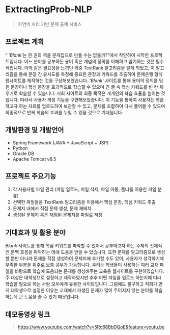 # ExtractingProb-NLP
> 자연어 처리 기반 문제 출제 서비스


## 프로젝트 계획
 “ ‘_Blank_’는 한 권의 책을 문제집으로 만들 수는 없을까?”에서 착안하여 시작한 프로젝트입니다. 어느 분야를 공부하든 용어 혹은 개념의 정의를 이해하고 암기하는 것은 필수적입니다. 이와 같은 필요성을 느끼던 와중 TextRank 알고리즘을 알게 되었고, 이 알고리즘을 통해 문장 간 유사도를 측정해 중요한 문장과 키워드를 추출하여 문제은행 형식 웹사이트를 제작하는 것을 구상해보았습니다. ‘_Blank_’ 사이트를 통해 용어의 정의를 담은 문장이나 핵심 문장을 효과적으로 학습할 수 있으며 긴 글 속 핵심 키워드를 빈 칸 채우기로 학습할 수 있습니다. 저희 사이트의 최종 목적은 개개인의 학습 효율을 높이는 것입니다. 따라서 사용자 계정 기능을 구현해보았습니다. 이 기능을 통하여 사용자는 학습하고자 하는 자료를 업로드하여 보관할 수 있고, 문제를 조합하여 다시 풀어볼 수 있으며 최종적으로 반복 학습의 효과를 누릴 수 있을 것으로 기대됩니다.

## 개발환경 및 개발언어
-	Spring Framework (JAVA + JavaScript + JSP)
-	Python
-	Oracle DB
-	Apache Tomcat v8.5

## 프로젝트 주요기능
1.	각 사용자별 파일 관리 (파일 업로드, 파일 삭제, 파일 이동, 폴더를 이용한 파일 분류)
2.	선택한 파일들을 TextRank 알고리즘을 이용해서 핵심 문장, 핵심 키워드 추출
3.	문제지 내에서 직접 문제 생성, 문제 재배치
4.	생성된 문제지 혹은 채점된 문제지를 파일로 저장

## 기대효과 및 활용 분야
 _Blank_ 사이트를 통해 핵심 키워드를 파악할 수 있어서 공부하고자 하는 주제의 전체적인 문맥 흐름을 파악하는 데에 도움을 받을 수 있습니다. 또한 문제를 알고리즘으로 생성할 뿐만 아니라 문제를 직접 생성하여 문제지에 추가할 수도 있어, 사용자가 생각하기에 부족한 부분을 위주로 보충 공부가 가능합니다. 
우리는 학생들이 사용하는 여러 교재 파일을 바탕으로 학습에 도움되는 문제를 생성해주는 교육용 웹사이트를 구현하였습니다. 주 대상은 대학생으로 설정하고 제작하였지만 추후 어떤 파일을 업로드 하는지에 따라 학습을 필요로 하는 사람 모두에게 유용한 사이트입니다. 그럼에도 불구하고 저희가 먼저 대학생으로 설정한 이유는 교재에서 파생된 문제가 많이 주어지지 않는 분야를 학습하는데 큰 도움을 줄 수 있기 때문입니다. 

## 데모동영상 링크
> https://www.youtube.com/watch?v=5Rc68BbDQoE&feature=youtu.be
